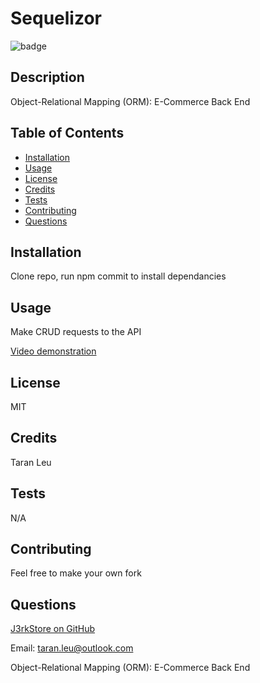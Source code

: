 # Sequelizor

![badge](https://img.shields.io/badge/license-MIT-blueviolet)

## Description

Object-Relational Mapping (ORM): E-Commerce Back End

## Table of Contents

- [Installation](#installation)
- [Usage](#usage)
- [License](#license)
- [Credits](#credits)
- [Tests](#tests)
- [Contributing](#contributing)
- [Questions](#questions)

## Installation

Clone repo, run npm commit to install dependancies

## Usage

Make CRUD requests to the API

[Video demonstration](https://drive.google.com/file/d/1TTKVIyLEhV1lpLeHjXN9UDEH_LMTcwGi/view)

## License

MIT

## Credits

Taran Leu

## Tests

N/A

## Contributing

Feel free to make your own fork

## Questions

[J3rkStore on GitHub](https://github.com/J3rkStore)

Email: taran.leu@outlook.com

Object-Relational Mapping (ORM): E-Commerce Back End
